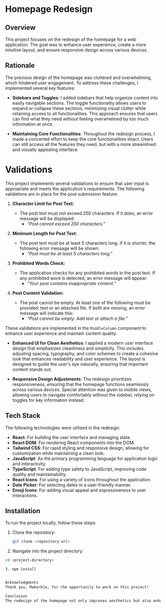 # Homepage Redesign

## Overview
This project focuses on the redesign of the homepage for a web application. The goal was to enhance user experience, create a more intuitive layout, and ensure responsive design across various devices.

## Rationale
The previous design of the homepage was cluttered and overwhelming, which hindered user engagement. To address these challenges, I implemented several key features:

- **Sidebars and Toggles**: I added sidebars that help organize content into easily navigable sections. The toggle functionality allows users to expand or collapse these sections, minimizing visual clutter while retaining access to all functionalities. This approach ensures that users can find what they need without feeling overwhelmed by too much information at once.

- **Maintaining Core Functionalities**: Throughout the redesign process, I made a concerted effort to keep the core functionalities intact. Users can still access all the features they need, but with a more streamlined and visually appealing interface.

# Validations

This project implements several validations to ensure that user input is appropriate and meets the application's requirements. The following validations are in place for the post submission feature:

1. **Character Limit for Post Text:**
   - The post text must not exceed 250 characters. If it does, an error message will be displayed:
     - *"Post cannot exceed 250 characters."*

2. **Minimum Length for Post Text:**
   - The post text must be at least 5 characters long. If it is shorter, the following error message will be shown:
     - *"Post must be at least 5 characters long."*

3. **Prohibited Words Check:**
   - The application checks for any prohibited words in the post text. If any prohibited word is detected, an error message will appear:
     - *"Your post contains inappropriate content."*

4. **Post Content Validation:**
   - The post cannot be empty. At least one of the following must be provided: text or an attached file. If both are missing, an error message will indicate this:
     - *"Post cannot be empty. Add text or attach a file."*

These validations are implemented in the `MiddleColumn` component to enhance user experience and maintain content quality.

- **Enhanced UI for Clean Aesthetics**: I applied a modern user interface design that emphasizes cleanliness and simplicity. This includes adjusting spacing, typography, and color schemes to create a cohesive look that enhances readability and user experience. The layout is designed to guide the user's eye naturally, ensuring that important content stands out.

- **Responsive Design Adjustments**: The redesign prioritizes responsiveness, ensuring that the homepage functions seamlessly across various devices. Special attention was given to mobile views, allowing users to navigate comfortably without the sidebar, relying on toggles for key information instead.

## Tech Stack
The following technologies were utilized in the redesign:
- **React**: For building the user interface and managing state.
- **React DOM**: For rendering React components into the DOM.
- **Tailwind CSS**: For rapid styling and responsive design, allowing for customization while maintaining a clean look.
- **JavaScript**: As the primary programming language for application logic and interactivity.
- **TypeScript**: For adding type safety to JavaScript, improving code quality and maintainability.
- **React Icons**: For using a variety of icons throughout the application.
- **Date Picker**: For selecting dates in a user-friendly manner.
- **Emoji Icons**: For adding visual appeal and expressiveness to user interactions.

## Installation
To run the project locally, follow these steps:

1. Clone the repository:
   ```bash
   git clone <repository-url>

2. Navigate into the project directory:
```bash
cd <project-directory>

3. npm install


Acknowledgments
Thank you, Makerble, for the opportunity to work on this project!

Conclusion
The redesign of the homepage not only improves aesthetics but also enhances usability, making it easier for users to interact with the application. By maintaining core functionalities while applying a modern UI design, I have created a more appealing and user-friendly experience. The combination of React and Tailwind CSS facilitates a responsive design that meets the diverse needs of today's users.
